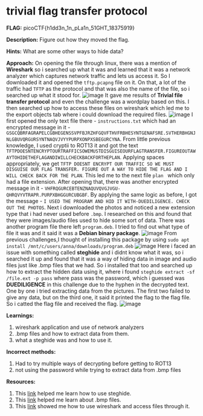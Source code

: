 # trivial flag transfer protocol

**FLAG:** picoCTF{h1dd3n_1n_pLa1n_51GHT_18375919}

**Description:** Figure out how they moved the flag.

**Hints:** What are some other ways to hide data?

**Approach:**
On opening the file through linux, there was a mention of **Wireshark** so i searched up what it was and learned that it was a network analyzer which captures network traffic and 
lets us access it. So I downloaded it and opened the `tftp.pcapng` file on it. On that, a lot of the traffic had `TFTP` as the protocol and that was also the name of the file, so i searched up what it stood for.
![image](https://github.com/user-attachments/assets/51f4d4b6-c76a-476f-97c5-d44839bb2c10)
It gave me results of **Trivial file transfer protocol** and even the challenge was a wordplay based on this. I then searched up how to access these files on wireshark which led me to the export objects tab
where i could download the required files.
![image](https://github.com/user-attachments/assets/554d9645-ff5d-451d-9795-60cb1269141b)
I first opened the only text file there - `instructions.txt` which had an encrypted message in it - `GSGCQBRFAGRAPELCGBHEGENSSVPFBJRZHFGQVFTHVFRBHESYNTGENAFSRE.SVTHERBHGNJNLGBUVQRGURSYNTNAQVJVYYPURPXONPXSBEGURCYNA`. 
From little previous knowledge, I used cryptii to ROT13 it and got the text `TFTPDOESNTENCRYPTOURTRAFFICSOWEMUSTDISGUISEOURFLAGTRANSFER.FIGUREOUTAWAYTOHIDETHEFLAGANDIWILLCHECKBACKFORTHEPLAN`.
Applying spaces appropriately, we get `TFTP DOESNT ENCRYPT OUR TRAFFIC SO WE MUST DISGUISE OUR FLAG TRANSFER. FIGURE OUT A WAY TO HIDE THE FLAG AND I WILL CHECK BACK FOR THE PLAN`.
This led me to the next file `plan ` which only had a file extension. After opening that, there was another encrypted message in it - `VHFRQGURCEBTENZNAQUVQVGJVGU-QHRQVYVTRAPR.PURPXBHGGURCUBGBF`.
By applying the same logic as before, I got the message - `I USED THE PROGRAM AND HID IT WITH-DUEDILIGENCE. CHECK OUT THE PHOTOS`.
Next i downloaded the photos and noticed a new extension type that i had never used before `.bmp`. I researched on this and found that they were images/audio files used to hide some sort of data.
There was another program file there left `program.deb`. I tried to find out what type of file it was and it said it was a **Debian binary package**. 
![image](https://github.com/user-attachments/assets/4a96f23e-075f-455d-8262-ab3fdccdc82e)
From previous challenges,I thought of installing this package by using `sudo apt install /mnt/c/users/anna/downloads/program.deb`
![image](https://github.com/user-attachments/assets/13aaca2e-e899-453a-ad65-7805198e55d6)
Here i faced an issue with something called **steghide** and i didnt know what it was, so i searched it up and found that it was a way of hiding data in image and audio files just like .bmp files that we had.
So i installed that too and searched up how to extract the hidden data using it, where i found `steghide extract -sf /file.ext -p pass` where pass was the password, which i guessed was **DUEDILIGENCE**
in this challenge due to the hyphen in the decrypted text.
One by one i tried extracting data from the pictures. The first two failed to give any data, but on the third one, it said it printed the flag to the flag file. So i catted the flag file and received the flag.
![image](https://github.com/user-attachments/assets/a0995047-4fce-4244-ab1d-830b88ac63f2)

**Learnings:**
1. wireshark application and use of network analyzers
2. .bmp files and how to extract data from them.
3. what a steghide was and how to use it.

**Incorrect methods:**
1. Had to try multiple ways of decrypting before getting to ROT13
2. not using the password while trying to extract data from .bmp files

**Resources:**
1. This [link](https://pupuweb.com/how-hide-secrets-images-audio-files-linux-steghide/#Extract_Data_from_an_Image_Using_Steghide) helped me learn how to use steghide.
2. This [link](https://fileinfo.com/extension/bmp) helped me learn about .bmp files.
3. This [link](https://www.wireshark.org/docs/wsug_html/) showed me how to use wireshark and access files through it.
